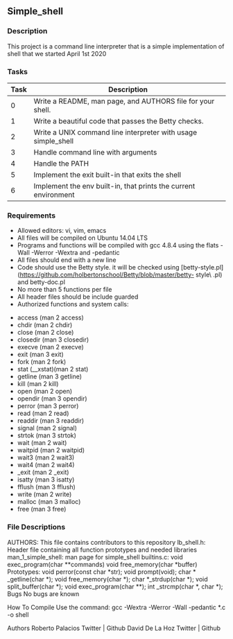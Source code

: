 ## Simple_shell
### Description
This project is a command line interpreter that is a simple implementation of
shell that we started April 1st 2020

### Tasks
Task  |	Description
----  | -----------
0 |	Write a README, man page, and AUTHORS file for your shell.
1	| Write a beautiful code that passes the Betty checks.
2	| Write a UNIX command line interpreter with usage simple_shell
3	| Handle command line with arguments
4	| Handle the PATH
5	| Implement the exit built-in that exits the shell
6	| Implement the env built-in, that prints the current environment

### Requirements
* Allowed editors: vi, vim, emacs
* All files will be compiled on Ubuntu 14.04 LTS
* Programs and functions will be compiled with gcc 4.8.4 using the flats -Wall -Werror -Wextra and -pedantic
* All files should end with a new line
* Code should use the Betty style. it will be checked using [betty-style.pl](https://github.com/holbertonschool/Betty/blob/master/betty- style\ .pl) and betty-doc.pl
* No more than 5 functions per file
* All header files should be include guarded
* Authorized functions and system calls:
- access (man 2 access)
- chdir (man 2 chdir)
- close (man 2 close)
- closedir (man 3 closedir)
- execve (man 2 execve)
- exit (man 3 exit)
- fork (man 2 fork)
- stat (__xstat)(man 2 stat)
- getline (man 3 getline)
- kill (man 2 kill)
- open (man 2 open)
- opendir (man 3 opendir)
- perror (man 3 perror)
- read (man 2 read)
- readdir (man 3 readdir)
- signal (man 2 signal)
- strtok (man 3 strtok)
- wait (man 2 wait)
- waitpid (man 2 waitpid)
- wait3 (man 2 wait3)
- wait4 (man 2 wait4)
- _exit (man 2 _exit)
- isatty (man 3 isatty)
- fflush (man 3 fflush)
- write (man 2 write)
- malloc (man 3 malloc)
- free (man 3 free)

### File Descriptions
AUTHORS: This file contains contributors to this repository
lb_shell.h: Header file containing all function prototypes and needed libraries
man_1_simple_shell: man page for simple_shell
builtins.c:
void exec_program(char **commands)
void free_memory(char *buffer)
Prototypes:
void perror(const char *str);
void prompt(void);
char * _getline(char *);
void free_memory(char *);
char *_strdup(char *);
void split_buffer(char *);
void exec_program(char **);
int _strcmp(char *, char *);
Bugs
No bugs are known

How To Compile
Use the command: gcc -Wextra -Werror -Wall -pedantic *.c -o shell

Authors
Roberto Palacios Twitter | Github David De La Hoz Twitter | Github
